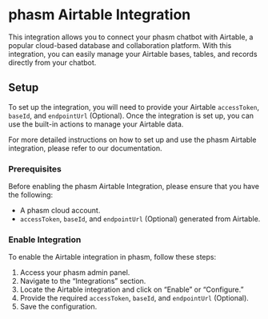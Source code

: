 # phasm Airtable Integration

This integration allows you to connect your phasm chatbot with Airtable, a popular cloud-based database and collaboration platform. With this integration, you can easily manage your Airtable bases, tables, and records directly from your chatbot.

## Setup

To set up the integration, you will need to provide your Airtable `accessToken`, `baseId`, and `endpointUrl` (Optional). Once the integration is set up, you can use the built-in actions to manage your Airtable data.

For more detailed instructions on how to set up and use the phasm Airtable integration, please refer to our documentation.

### Prerequisites

Before enabling the phasm Airtable Integration, please ensure that you have the following:

- A phasm cloud account.
- `accessToken`, `baseId`, and `endpointUrl` (Optional) generated from Airtable.

### Enable Integration

To enable the Airtable integration in phasm, follow these steps:

1. Access your phasm admin panel.
2. Navigate to the “Integrations” section.
3. Locate the Airtable integration and click on “Enable” or “Configure.”
4. Provide the required `accessToken`, `baseId`, and `endpointUrl` (Optional).
5. Save the configuration.
